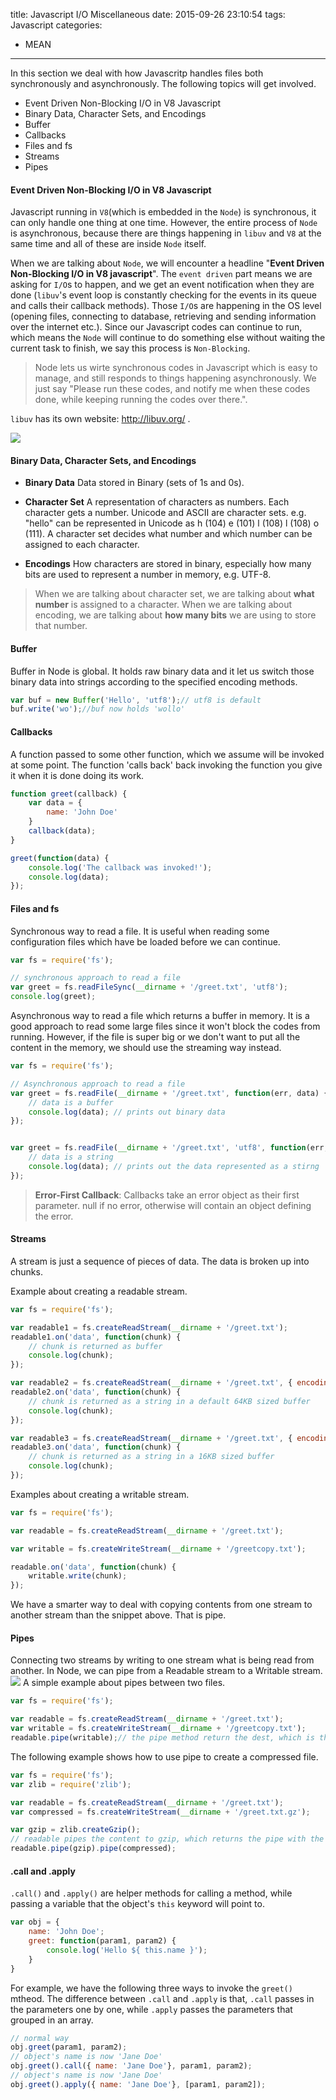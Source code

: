 title: Javascript I/O Miscellaneous
date: 2015-09-26 23:10:54
tags: Javascript
categories:
- MEAN

---
In this section we deal with how Javascritp handles files both synchronously and asynchronously. The following topics will get involved.
- Event Driven Non-Blocking I/O in V8 Javascript
- Binary Data, Character Sets, and Encodings
- Buffer
- Callbacks
- Files and fs
- Streams
- Pipes

<!-- more -->

#### Event Driven Non-Blocking I/O in V8 Javascript
Javascript running in `V8`(which is embedded in the `Node`) is synchronous, it can only handle one thing at one time. However, the entire process of `Node` is asynchronous, because there are things happening in `libuv` and `V8` at the same time and all of these are inside `Node` itself.

When we are talking about `Node`, we will encounter a headline "**Event Driven Non-Blocking I/O in V8 javascript**". The `event driven` part means we are asking for `I/O`s to happen, and we get an event notification when they are done (`libuv`'s event loop is constantly checking for the events in its queue and calls their callback methods).  Those `I/O`s are happening in the OS level (opening files, connecting to database, retrieving and sending information over the internet etc.). Since our Javascript codes can continue to run, which means the `Node` will continue to do something else without waiting the current task to finish, we say this process is `Non-Blocking`.

> Node lets us wirte synchronous codes in Javascript which is easy to manage, and still responds to things happening asynchronously. We just say "Please run these codes, and notify me when these codes done,  while keeping running the codes over there.".

`libuv` has its own website: http://libuv.org/ .

![](non_blocking_io.png)


#### Binary Data, Character Sets, and Encodings
- **Binary Data**
Data stored in Binary (sets of 1s and 0s).

- **Character Set**
A representation of characters as numbers. Each character gets a number. Unicode and ASCII are character sets. e.g. "hello" can be represented in Unicode as h (104) e (101) l (108) l (108) o (111). A character set decides what number and which number can be assigned to each character.

- **Encodings**
How characters are stored in binary, especially how many bits are used to represent a number in memory, e.g. UTF-8.

> When we are talking about character set, we are talking about **what number** is assigned to a character. When we are talking about encoding, we are talking about **how many bits** we are using to store that number.

#### Buffer
Buffer in Node is global. It holds raw binary data and it let us switch those binary data into strings according to the specified encoding methods.
```  javascript
var buf = new Buffer('Hello', 'utf8');// utf8 is default
buf.write('wo');//buf now holds 'wollo'
```

#### Callbacks
A function passed to some other function, which we assume will be invoked at some point. The function 'calls back' back invoking the function you give it when it is done doing its work.
``` javascript
function greet(callback) {
	var data = {
		name: 'John Doe'
	}
	callback(data);
}

greet(function(data) {
	console.log('The callback was invoked!');
	console.log(data);
});
```

#### Files and fs
Synchronous way to read a file. It is useful when reading some configuration files which have be loaded before we can continue.
``` javascript
var fs = require('fs');

// synchronous approach to read a file
var greet = fs.readFileSync(__dirname + '/greet.txt', 'utf8');
console.log(greet);
```
Asynchronous way to read a file which returns a buffer in memory. It is a good approach to read some large files since it won't block the codes from running. However, if the file is super big or we don't want to put all the content in the memory, we should use the streaming way instead.
``` javascript
var fs = require('fs');

// Asynchronous approach to read a file
var greet = fs.readFile(__dirname + '/greet.txt', function(err, data) {
    // data is a buffer
    console.log(data); // prints out binary data
});


var greet = fs.readFile(__dirname + '/greet.txt', 'utf8', function(err, data) {
    // data is a string
    console.log(data); // prints out the data represented as a stirng
});
```

> **Error-First Callback**: Callbacks take an error object as their first parameter. null if no error, otherwise will contain an object defining the error.

#### Streams
A stream is just a sequence of pieces of data. The data is broken up into chunks.

Example about creating a readable stream.
``` javascript
var fs = require('fs');

var readable1 = fs.createReadStream(__dirname + '/greet.txt');
readable1.on('data', function(chunk) {
    // chunk is returned as buffer
    console.log(chunk);
});

var readable2 = fs.createReadStream(__dirname + '/greet.txt', { encoding: 'utf8' });
readable2.on('data', function(chunk) {
    // chunk is returned as a string in a default 64KB sized buffer
    console.log(chunk);
});

var readable3 = fs.createReadStream(__dirname + '/greet.txt', { encoding: 'utf8', highWaterMark: 16 * 1024});
readable3.on('data', function(chunk) {
    // chunk is returned as a string in a 16KB sized buffer
    console.log(chunk);
});
```
Examples about creating a writable stream.
``` javascript
var fs = require('fs');

var readable = fs.createReadStream(__dirname + '/greet.txt');

var writable = fs.createWriteStream(__dirname + '/greetcopy.txt');

readable.on('data', function(chunk) {
    writable.write(chunk);
});
```
We have a smarter way to deal with copying contents from one stream to another stream than the snippet above. That is pipe.

#### Pipes
Connecting two streams by writing to one stream what is being read from another. In Node, we can pipe from a Readable stream to a Writable stream.
![](pipes.png)
A simple example about pipes between two files.
``` javascript
var fs = require('fs');

var readable = fs.createReadStream(__dirname + '/greet.txt');
var writable = fs.createWriteStream(__dirname + '/greetcopy.txt');
readable.pipe(writable);// the pipe method return the dest, which is the writable
```
The following example shows how to use pipe to create a compressed file.
``` javascript
var fs = require('fs');
var zlib = require('zlib');

var readable = fs.createReadStream(__dirname + '/greet.txt');
var compressed = fs.createWriteStream(__dirname + '/greet.txt.gz');

var gzip = zlib.createGzip();
// readable pipes the content to gzip, which returns the pipe with the  compressed data, and then these data are finally piped to the compressed file.
readable.pipe(gzip).pipe(compressed);
```

#### .call and .apply
`.call()` and `.apply()` are helper methods for calling a method, while passing a variable that the object's `this` keyword will point to.

``` javascript
var obj = {
	name: 'John Doe';
	greet: function(param1, param2) {
		console.log('Hello ${ this.name }');
	}
}
```
For example, we have the following three ways to invoke the `greet()` mtheod. The difference between `.call` and `.apply` is that, `.call` passes in the parameters one by one, while `.apply` passes the parameters that grouped in an array.
``` javascript
// normal way
obj.greet(param1, param2);
// object's name is now 'Jane Doe'
obj.greet().call({ name: 'Jane Doe'}, param1, param2);
// object's name is now 'Jane Doe'
obj.greet().apply({ name: 'Jane Doe'}, [param1, param2]);
```